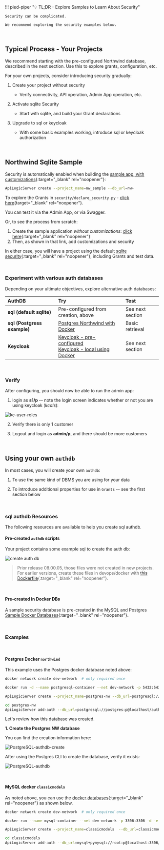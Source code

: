 !!! pied-piper ":bulb: TL;DR - Explore Samples to Learn About Security"

    Security can be complicated.  
    
    We recommend exploring the security examples below.

&nbsp;

## Typical Process - Your Projects

We recommend starting with the pre-configured Northwind database, described in the next section.  Use this to explore grants, configuration, etc.

For your own projects, consider introducing security gradually:

1. Create your project without security

    * Verify connectivity, API operation, Admin App operation, etc.

2. Activate sqlite Security

    * Start with sqlite, and build your Grant declarations

3. Upgrade to sql or keycloak

    * With some basic examples working, introduce sql or keycloak authorization

&nbsp;

## Northwind Sqlite Sample

Security is automatically enabled when building the [sample app, with customizations](Sample-Database.md##northwind-with-logic){:target="_blank" rel="noopener"}:

```bash title='Create a sample project to Explore Security'
ApiLogicServer create --project_name=nw_sample --db_url=nw+
```

To explore the Grants in `security/declare_security.py` - [click here](https://github.com/ApiLogicServer/demo/blob/main/security/declare_security.py){target="_blank" rel="noopener"}.

You can test it via the Admin App, or via Swagger.

Or, to see the process from scratch:

1. Create the sample application _without customizations_: [click here](Sample-Database.md##northwind-without-logic){:target="_blank" rel="noopener"}
2. Then, as shown in that link, add customizations and security

In either case, you will have a project using the default [sqlite security](Security-sql.md#sqlite-authentication-db){:target="_blank" rel="noopener"}, including Grants and test data.

&nbsp;

### Experiment with various auth databases

Depending on your ultimate objectives, explore alternative auth databases:

| **AuthDB** | **Try**  | Test |
:-------|:-----------|:-----------|
| **sql (default sqlite)** | Pre-configured from creation, above | See next section |
| **sql (Postgress example)** | [Postgres Northwind with Docker](#postgres-docker-northwind) | Basic retrieval |
| **Keycloak** | [Keycloak - pre-configured](Security-Keycloak.md#keycloak-hardened)<br> [Keycloak - local using Docker](Security-Keycloak.md##keycloak-local)| See next section |

&nbsp;

### Verify

After configuring, you should now be able to run the admin app:

1. login as **s1/p** -- note the login screen indicates whether or not you are using keycloak (*kcals*):

![kc-user-roles](images/keycloak/kc-login-local.png)

2. Verify there is only 1 customer

3. Logout and login as **admin/p**, and there should be more customers

&nbsp;

## Using your own `authdb`

In most cases, you will create your own `authdb`:

1. To use the same kind of DBMS you are using for your data

2. To introduce additional properties for use in `Grants` -- see the first section below

&nbsp;

### sql authdb Resources

The following resources are available to help you create sql authdb.

#### Pre-created `authdb` scripts

Your project contains some example sql to create the auth db:

![create auth db](images/security/devops-providers.png)

> Prior release 08.00.05, those files were not created in new projects.  For earlier versions, create these files in devops/docker with [this Dockerfile](https://github.com/valhuber/ApiLogicServer/tree/main/api_logic_server_cli/project_prototype/devops/docker){:target="_blank" rel="noopener"}.

&nbsp;

#### Pre-created in Docker DBs

A sample security database is pre-created in the MySQL and Postgres [Sample Docker Databases](Database-Docker.md){:target="_blank" rel="noopener"}.

&nbsp;

### Examples

&nbsp;

#### Postgres Docker `northwind`

This example uses the Postgres docker database noted above:

```bash
docker network create dev-network  # only required once

docker run -d --name postgresql-container --net dev-network -p 5432:5432 -e PGDATA=/pgdata -e POSTGRES_PASSWORD=p apilogicserver/postgres:latest

ApiLogicServer create --project_name=postgres-nw --db_url=postgresql://postgres:p@localhost/postgres

cd postgres-nw
ApiLogicServer add-auth --db_url=postgresql://postgres:p@localhost/authdb
```

Let's review how this database was created.

**1. Create the Postgres NW database**

You can find the creation information here:

![PostgreSQL-authdb-create](images/security/postgres/PostgreSQL-authdb-create.png)

After using the Postgres CLI to create the database, verify it exists:

![PostgreSQL-authdb](images/security/postgres/PostgreSQL-authdb.png)

&nbsp;

#### MySQL docker `classicmodels`

As noted above, you can use the [docker databases](Database-Docker.md){:target="_blank" rel="noopener"} as shown below.

```bash
docker network create dev-network  # only required once

docker run --name mysql-container --net dev-network -p 3306:3306 -d -e MYSQL_ROOT_PASSWORD=p apilogicserver/mysql8.0:latest

ApiLogicServer create --project_name=classicmodels  --db_url=classicmodels

cd classicmodels
ApiLogicServer add-auth --db_url=mysql+pymysql://root:p@localhost:3306/authdb
```

&nbsp;